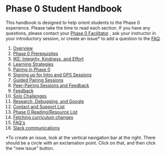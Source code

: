 # Phase 0 Student Handbook


This handbook is designed to help orient students to the Phase 0 experience. Please take the time to read each section. If you have any questions, please contact your [Phase 0 Facilitator](contact-and-support-list.md) , ask your instructor in your introductory session, or create an issue* to add a question to the [FAQ](FAQ.md). 


1. [Overview](overview.md)
2. [Phase 0 Prerequisites](phase-0-prerequisites.md) 
3. [IKE: Integrity, Kindness, and Effort](pillars.md)
3. [Learning Strategies](learning-strategies.md)
4. [Pairing in Phase 0](pairing-in-phase-0.md)
5. [Signing up for Intro and GPS Sessions](intro-gps-signup.md)
6. [Guided Pairing Sessions](guided-pairing-sessions.md)
7. [Peer-Pairing Sessions and Feedback](peer-pairing-sessions.md)
8. [Feedback](feedback.md)
9. [Solo Challenges](solo-challenges.md)
10. [Research, Debugging, and Google](research-debugging-and-google.md)
11. [Contact and Support List](contact-and-support-list.md)
12. [Phase 0 Reading/Resource List](resources.md)
13. [Fetching curriculum changes](fetching-changes.md)
14. [FAQ's](FAQ.md)
15. [Slack communications](slack.md)

*To create an issue, look at the vertical navigation bar at the right. There should be a circle with an exclamation point. Click on that, and then click the "new issue" button. 
